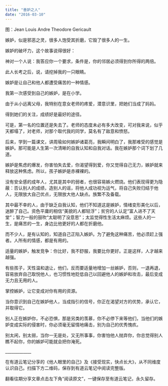 ```yaml
---
title: "善妒之人"
date: "2016-03-10"
---
```


图：Jean Louis Andre Theodore Gericault

嫉妒，似是邪恶之灵，很多人饱受其折磨，它毁了很多人的一生。

嫉妒的破坏力，这个故事说得很好：

神对一个人说：我答应你一个要求，条件是，你的邻居必须得到你所得的两倍。

此人长考之后，说，请挖掉我的一只眼睛。

嫉妒是让自己和他人都遭受痛苦的一种情感。

我第一次感受到自己的嫉妒，是在小学。

由于从小远离父母，我特别在意女老师的疼爱，潜意识里，把她们当成了妈妈。

得到她们的关注，成绩好是最好的途径。

可是，第一名的位置还是失去了。老师的态度未必有多大改变，可对我来说，似乎天都塌了，对老师，对那个取代我的同学，莫名有了敌意和愤怒。

后来，学到一篇课文，讲周瑜如何嫉妒诸葛亮，我瞬间明白了，我那难受的感觉是嫉妒。那可能是人生第一次清晰的自我认知和自我对话。我在嫉妒那个词下划了几道。

嫉妒是焦虑的爆发，你害怕失去爱，你渴望得到爱，你又觉得自己无力，嫉妒就来释放这种焦虑。所以，孩子嫉妒是赤裸裸的。

没有安全感的成年人，尤其是其中的弱者，也很容易嫉火燃烧。他们表现得更为隐蔽：否认别人的成绩，造别人的谣，将他人成功视为运气，将自己失败归结于他人，无限放大自己优点，无限放大他人缺点。族繁不及备载。  

其中最不幸的人，由于缺乏自我认知，他们不知道这是嫉妒，情绪变形美化以后，迷醉了自己。资色平庸的相信“美貌的人都轻浮”；贫穷的人认定“富人进不了天堂”；智力一般的鼓吹“太聪明了没意思”；太监觉得性生活太麻烦。这些人的一生，是痛苦的一生，身边比他更好的人都在折磨他。

而不少人，是有认知的，知道自己正陷入嫉妒。为了避免这种痛苦，他必须赶上强者。人所有的情感，都是有用的。  

适量的嫉妒，触发竞争：你比好，我不舒服，我要比你更好。正是这样，人才越来越强。

有些孩子，天性温和退让，他们，反而要适量地增加一丝嫉妒，否则，一退再退，容易放弃自己取悦他人，也习惯性地贬低自己以回避他人的嫉妒和攻击，最后变成无力且无用的人。

掌控嫉妒，让它变成对你有用的资源。

当你意识到自己在嫉妒他人，当成指引的信号，你正在渴望对方的优势，承认它，并取得它。

别人正在嫉妒你，不必恐惧，那是另类的羡慕，你不必停下来等他们，当他们的嫉妒变成实际的侵害时，你必须毫无留情地痛击，别为自己的优秀愧疚。

别太闲，别太弱，当你一无是处，又无所事事，你害怕他人抛弃你，你总觉得别人瞧不起你，你的嫉妒可能就会把你淹死。

\_\_\_\_\_\_\_\_\_\_\_\_\_

在有道云笔记分享的《他人眼里的自己》及《接受现实，快点长大》，从不同维度认识自己。扫描下方二维码，保存到有道云笔记中阅读完整版。

翻看往期分享文章点击左下角“阅读原文”，一键保存至有道云笔记，永久留存。
